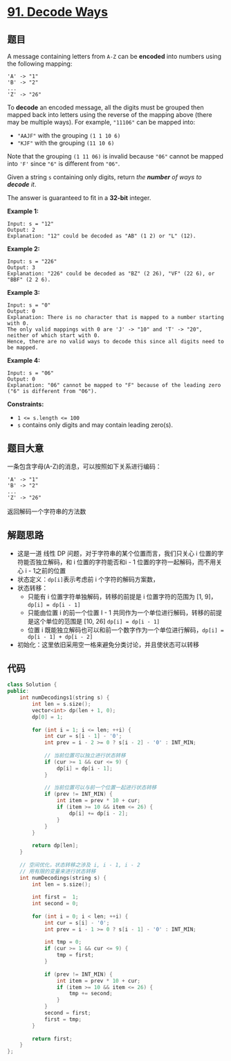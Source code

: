 # [91. Decode Ways](https://leetcode.com/problems/decode-ways/)

## 题目

A message containing letters from `A-Z` can be **encoded** into numbers using the following mapping:

```
'A' -> "1"
'B' -> "2"
...
'Z' -> "26"
```

To **decode** an encoded message, all the digits must be grouped then mapped back into letters using the reverse of the mapping above (there may be multiple ways). For example, `"11106"` can be mapped into:

- `"AAJF"` with the grouping `(1 1 10 6)`
- `"KJF"` with the grouping `(11 10 6)`

Note that the grouping `(1 11 06)` is invalid because `"06"` cannot be mapped into `'F'` since `"6"` is different from `"06"`.

Given a string `s` containing only digits, return *the **number** of ways to **decode** it*.

The answer is guaranteed to fit in a **32-bit** integer.

 

**Example 1:**

```
Input: s = "12"
Output: 2
Explanation: "12" could be decoded as "AB" (1 2) or "L" (12).
```

**Example 2:**

```
Input: s = "226"
Output: 3
Explanation: "226" could be decoded as "BZ" (2 26), "VF" (22 6), or "BBF" (2 2 6).
```

**Example 3:**

```
Input: s = "0"
Output: 0
Explanation: There is no character that is mapped to a number starting with 0.
The only valid mappings with 0 are 'J' -> "10" and 'T' -> "20", neither of which start with 0.
Hence, there are no valid ways to decode this since all digits need to be mapped.
```

**Example 4:**

```
Input: s = "06"
Output: 0
Explanation: "06" cannot be mapped to "F" because of the leading zero ("6" is different from "06").
```

 

**Constraints:**

- `1 <= s.length <= 100`
- `s` contains only digits and may contain leading zero(s).

## 题目大意

一条包含字母(A-Z)的消息，可以按照如下关系进行编码：

````
'A' -> "1"
'B' -> "2"
...
'Z' -> "26"
````

返回解码一个字符串的方法数

## 解题思路

* 这是一道 线性 DP 问题，对于字符串的某个位置而言，我们只关心 i 位置的字符能否独立解码，和 i 位置的字符能否和i - 1 位置的字符一起解码，而不用关心 i - 1之前的位置
* 状态定义：`dp[i]`表示考虑前  i  个字符的解码方案数，
* 状态转移：
  * 只能有 i 位置字符单独解码，转移的前提是 i 位置字符的范围为 [1, 9]，`dp[i] = dp[i - 1]`
  * 只能由位置 i 的前一个位置 I - 1 共同作为一个单位进行解码，转移的前提是这个单位的范围是 [10, 26] `dp[i] = dp[i - 1]`
  * 位置 i 既能独立解码也可以和前一个数字作为一个单位进行解码，`dp[i] = dp[i - 1] + dp[i - 2]`
* 初始化：这里依旧采用空一格来避免分类讨论，并且使状态可以转移

## 代码

````c++
class Solution {
public:
    int numDecodings1(string s) {
        int len = s.size();
        vector<int> dp(len + 1, 0);
        dp[0] = 1;
        
        for (int i = 1; i <= len; ++i) {
            int cur = s[i - 1] - '0';
            int prev = i - 2 >= 0 ? s[i - 2] - '0' : INT_MIN;
            
            // 当前位置可以独立进行状态转移
            if (cur >= 1 && cur <= 9) {
                dp[i] = dp[i - 1];
            }
            
            // 当前位置可以与前一个位置一起进行状态转移
            if (prev != INT_MIN) {
                int item = prev * 10 + cur;
                if (item >= 10 && item <= 26) {
                    dp[i] += dp[i - 2];
                }
            }
        }
        
        return dp[len];
    }
    
    // 空间优化，状态转移之涉及 i, i - 1, i - 2
    // 用有限的变量来进行状态转移
    int numDecodings(string s) {
        int len = s.size();
        
        int first =  1;
        int second = 0;
        
        for (int i = 0; i < len; ++i) {
            int cur = s[i] - '0';
            int prev = i - 1 >= 0 ? s[i - 1] - '0' : INT_MIN;
            
            int tmp = 0;
            if (cur >= 1 && cur <= 9) {
                tmp = first;
            }
            
            if (prev != INT_MIN) {
                int item = prev * 10 + cur;
                if (item >= 10 && item <= 26) {
                    tmp += second;
                }
            }
            second = first;
            first = tmp;
        }
        
        return first;
    }
};
````

